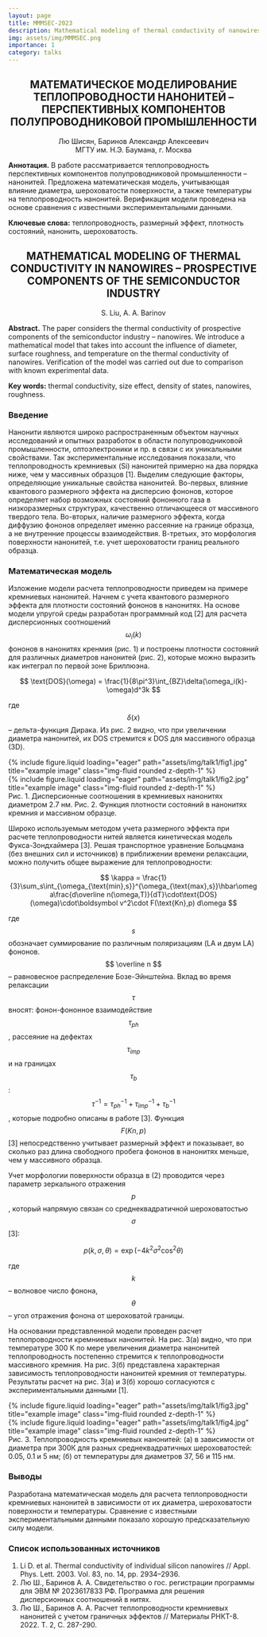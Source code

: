 ```yaml
---
layout: page
title: MMMSEC-2023
description: Mathematical modeling of thermal conductivity of nanowires
img: assets/img/MMMSEC.png
importance: 1
category: talks
---
```


## <center> МАТЕМАТИЧЕСКОЕ МОДЕЛИРОВАНИЕ ТЕПЛОПРОВОДНОСТИ НАНОНИТЕЙ – ПЕРСПЕКТИВНЫХ КОМПОНЕНТОВ ПОЛУПРОВОДНИКОВОЙ ПРОМЫШЛЕННОСТИ </center>

<center> Лю Шисян, Баринов Александр Алексеевич </center>

<center> МГТУ им. Н.Э. Баумана, г. Москва </center>

**Аннотация.** В работе рассматривается теплопроводность перспективных компонентов полупроводниковой промышленности – нанонитей. Предложена математическая модель, учитывающая влияние диаметра, шероховатости поверхности, а также температуры на теплопроводность нанонитей. Верификация модели проведена на основе сравнения с известными экспериментальными данными.

**Ключевые слова:** теплопроводность, размерный эффект, плотность состояний, нанонить, шероховатость.

## <center> MATHEMATICAL MODELING OF THERMAL CONDUCTIVITY IN NANOWIRES – PROSPECTIVE COMPONENTS OF THE SEMICONDUCTOR INDUSTRY </center>

<center> S. Liu, A. A. Barinov </center>

**Abstract.** The paper considers the thermal conductivity of prospective components of the semiconductor industry – nanowires. We introduce a mathematical model that takes into account the influence of diameter, surface roughness, and temperature on the thermal conductivity of nanowires. Verification of the model was carried out due to comparison with known experimental data.

**Key words:** thermal conductivity, size effect, density of states, nanowires, roughness.

### Введение

Нанонити являются широко распространенным объектом научных исследований и опытных разработок в области полупроводниковой промышленности, оптоэлектроники и пр. в связи с их уникальными свойствами. Так экспериментальные исследования показали, что теплопроводность кремниевых (Si) нанонитей примерно на два порядка ниже, чем у массивных образцов [1]. Выделим следующие факторы, определяющие уникальные свойства нанонитей. Во-первых, влияние квантового размерного эффекта на дисперсию фононов, которое определяет набор возможных состояний фононного газа в низкоразмерных структурах, качественно отличающееся от массивного твердого тела. Во-вторых, наличие размерного эффекта, когда диффузию фононов определяет именно рассеяние на границе образца, а не внутренние процессы взаимодействия. В-третьих, это морфология поверхности нанонитей, т.е. учет шероховатости границ реального образца.

### Математическая модель

Изложение модели расчета теплопроводности приведем на примере кремниевых нанонитей. Начнем с учета квантового размерного эффекта для плотности состояний фононов в нанонитях. На основе модели упругой среды разработан программный код [2] для расчета дисперсионных соотношений $$\omega_i(k)$$ фононов в нанонитях кренмия (рис. 1) и построены плотности состояний для различных диаметров нанонитей (рис. 2), которые можно выразить как интеграл по первой зоне Бриллюэна.

$$
\text{DOS}(\omega) = \frac{1}{8\pi^3}\int_{BZ}\delta(\omega_i(k)-\omega)d^3k
$$

где $$\delta (x)$$  – дельта-функция Дирака. Из рис. 2 видно, что при увеличении диаметра нанонитей, их DOS стремится к DOS для массивного образца (3D).

<div class="row">
    <div class="col-sm mt-3 mt-md-0">
        {% include figure.liquid loading="eager" path="assets/img/talk1/fig1.jpg" title="example image" class="img-fluid rounded z-depth-1" %}
    </div>
    <div class="col-sm mt-3 mt-md-0">
        {% include figure.liquid loading="eager" path="assets/img/talk1/fig2.jpg" title="example image" class="img-fluid rounded z-depth-1" %}
    </div>
</div>
<div class="caption">
    Рис. 1. Дисперсионные соотношения в кремниевых нанонитях диаметром 2.7 нм. Рис. 2. Функция плотности состояний в нанонитях кремния и массивном образце.
</div>


Широко используемым методом учета размерного эффекта при расчете теплопроводности нитей является кинетическая модель Фукса-Зондхаймера [3]. Решая транспортное уравнение Больцмана (без внешних сил и источников) в приближении времени релаксации, можно получить общее выражение для теплопроводности:

$$
\kappa = \frac{1}{3}\sum_s\int_{\omega_{\text{min},s}}^{\omega_{\text{max},s}}\hbar\omega\frac{d\overline n(\omega,T)}{dT}\cdot\text{DOS}(\omega)\cdot\boldsymbol v^2\cdot F(\text{Kn},p) d\omega
$$

где $$ s $$ обозначает суммирование по различным поляризациям (LA и двум LA) фононов.  $$ \overline n $$ – равновесное распределение Бозе-Эйнштейна. Вклад во время релаксации  $$ \tau $$ вносят: фонон-фононное взаимодействие $$ \tau_{ph} $$, рассеяние на дефектах $$ \tau_{imp} $$  и на границах $$ \tau_b $$ :  $$ \tau^{-1} = \tau_{ph}^{-1} +\tau_{imp}^{-1} +\tau_{b}^{-1}  $$ , которые подробно описаны в работе [3]. Функция $$ F(Kn,p) $$  [3] непосредственно учитывает размерный эффект и показывает, во сколько раз длина свободного пробега фононов в нанонитях меньше, чем у массивного образца. 

Учет морфологии поверхности образца в (2) проводится через параметр зеркального отражения $$ p $$                                , который напрямую связан со среднеквадратичной шероховатостью $$ \sigma $$ [3]:

$$
p(k,\sigma,\theta) = \exp(-4k^2\sigma^2\cos^2\theta)
$$

где $$ k $$ – волновое число фонона, $$ \theta $$ – угол отражения фонона от шероховатой границы.

На основании представленной модели проведен расчет теплопроводности кремниевых нанонитей. На рис. 3(а) видно, что при температуре 300 К по мере увеличения диаметра нанонитей теплопроводность постепенно стремится к теплопроводности массивного кремния. На рис. 3(б) представлена характерная зависимость теплопроводности нанонитей кремния от температуры. Результаты расчет на рис. 3(а) и 3(б) хорошо согласуются с экспериментальными данными [1].

<div class="row">
    <div class="col-sm mt-3 mt-md-0">
        {% include figure.liquid loading="eager" path="assets/img/talk1/fig3.jpg" title="example image" class="img-fluid rounded z-depth-1" %}
    </div>
    <div class="col-sm mt-3 mt-md-0">
        {% include figure.liquid loading="eager" path="assets/img/talk1/fig4.jpg" title="example image" class="img-fluid rounded z-depth-1" %}
    </div>
</div>
<div class="caption">
    Рис. 3. Теплопроводность кремниевых нанонитей: (a) в зависимости от диаметра при 300К для разных среднеквадратичных шероховатостей: 0.05, 0.1 и 5 нм; (б) от температуры для диаметров 37, 56 и 115 нм.
</div>

### Выводы

Разработана математическая модель для расчета теплопроводности кремниевых нанонитей в зависимости от их диаметра, шероховатости поверхности и температуры. Сравнение с известными экспериментальными данными показало хорошую предсказательную силу модели.

### Список использованных источников

1. Li D. et al. Thermal conductivity of individual silicon nanowires // Appl. Phys. Lett. 2003. Vol. 83, no. 14, pp. 2934–2936.
2. Лю Ш., Баринов А. А. Свидетельство о гос. регистрации программы для ЭВМ № 2023617833 РФ. Программа для решения дисперсионных соотношений в нитях.
3. Лю Ш., Баринов А. А. Расчет теплопроводности кремниевых нанонитей с учетом граничных эффектов // Материалы РНКТ-8. 2022. Т. 2, С. 287-290.

